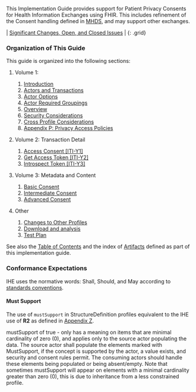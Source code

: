
This Implementation Guide provides support for Patient Privacy Consents for Health Information Exchanges using FHIR. This includes refinement of the Consent handling defined in [MHDS](https://profiles.ihe.net/ITI/MHDS), and may support other exchanges.

<div markdown="1" class="stu-note">

| [Significant Changes, Open, and Closed Issues](issues.html) |
{: .grid}

</div>

### Organization of This Guide

This guide is organized into the following sections:

1. Volume 1:
   1. [Introduction](volume-1.html)
   1. [Actors and Transactions](volume-1.html#actors-and-transactions)
   1. [Actor Options](volume-1.html#actor-options)
   1. [Actor Required Groupings](volume-1.html#required-groupings)
   1. [Overview](volume-1.html#overview)
   1. [Security Considerations](volume-1.html#security-considerations)
   1. [Cross Profile Considerations](volume-1.html#other-grouping)
   1. [Appendix P: Privacy Access Policies](ch-P.html)

2. Volume 2: Transaction Detail
   1. [Access Consent \[ITI-Y1\]](ITI-Y1.html)
   1. [Get Access Token \[ITI-Y2\]](ITI-Y2.html)
   1. [Introspect Token \[ITI-Y3\]](ITI-Y3.html)

3. Volume 3: Metadata and Content
   1. [Basic Consent](ITI-Z1.html)
   1. [Intermediate Consent](ITI-Z2.html)
   1. [Advanced Consent](ITI-Z3.html)

4. Other
   1. [Changes to Other Profiles](other.html)
   1. [Download and analysis](download.html)
   1. [Test Plan](testplan.html)

See also the [Table of Contents](toc.html) and
the index of [Artifacts](artifacts.html) defined as part of this implementation guide.

### Conformance Expectations

IHE uses the normative words: Shall, Should, and May according to [standards conventions](https://profiles.ihe.net/GeneralIntro/ch-E.html).

#### Must Support

The use of ```mustSupport``` in StructureDefinition profiles equivalent to the IHE use of **R2** as defined in [Appendix Z](https://profiles.ihe.net/ITI/TF/Volume2/ch-Z.html#z.10-profiling-conventions-for-constraints-on-fhir).

mustSupport of true - only has a meaning on items that are minimal cardinality of zero (0), and applies only to the source actor populating the data. The source actor shall populate the elements marked with MustSupport, if the concept is supported by the actor, a value exists, and security and consent rules permit.
The consuming actors should handle these elements being populated or being absent/empty.
Note that sometimes mustSupport will appear on elements with a minimal cardinality greater than zero (0), this is due to inheritance from a less constrained profile.
